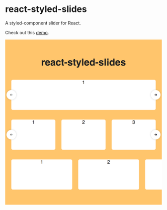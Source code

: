 # react-styled-slides
A styled-component slider for React.

Check out this [demo](https://codesandbox.io/embed/ywwo106r7j).

![Alt text](example.png?raw=true "Examples")
